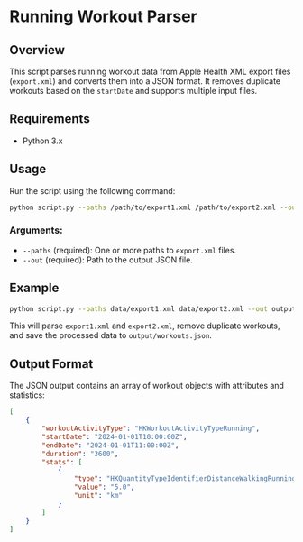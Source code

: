 # Running Workout Parser

## Overview
This script parses running workout data from Apple Health XML export files (`export.xml`) and converts them into a JSON format. It removes duplicate workouts based on the `startDate` and supports multiple input files.

## Requirements
- Python 3.x

## Usage
Run the script using the following command:

```bash
python script.py --paths /path/to/export1.xml /path/to/export2.xml --out /path/to/output.json
```

### Arguments:
- `--paths` (required): One or more paths to `export.xml` files.
- `--out` (required): Path to the output JSON file.

## Example
```bash
python script.py --paths data/export1.xml data/export2.xml --out output/workouts.json
```
This will parse `export1.xml` and `export2.xml`, remove duplicate workouts, and save the processed data to `output/workouts.json`.

## Output Format
The JSON output contains an array of workout objects with attributes and statistics:

```json
[
    {
        "workoutActivityType": "HKWorkoutActivityTypeRunning",
        "startDate": "2024-01-01T10:00:00Z",
        "endDate": "2024-01-01T11:00:00Z",
        "duration": "3600",
        "stats": [
            {
                "type": "HKQuantityTypeIdentifierDistanceWalkingRunning",
                "value": "5.0",
                "unit": "km"
            }
        ]
    }
]
```


